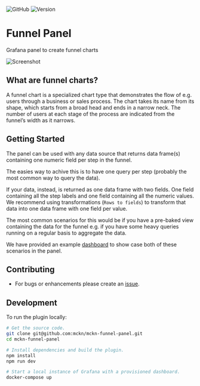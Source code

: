![GitHub](https://img.shields.io/github/license/mckn/mckn-funnel-panel)
![Version](https://img.shields.io/github/package-json/v/mckn/mckn-funnel-panel)

# Funnel Panel

Grafana panel to create funnel charts

![Screenshot](https://raw.githubusercontent.com/mckn/mckn-funnel-panel/83b6605fa913001f965ff951892c9bdf13429f07/src/img/panel.png)

## What are funnel charts?

A funnel chart is a specialized chart type that demonstrates the flow of e.g. users through a business or sales process. The chart takes its name from its shape, which starts from a broad head and ends in a narrow neck. The number of users at each stage of the process are indicated from the funnel’s width as it narrows.

## Getting Started

The panel can be used with any data source that returns data frame(s) containing one numeric field per step in the funnel.

The easies way to achive this is to have one query per step (probably the most common way to query the data).

If your data, instead, is returned as one data frame with two fields. One field containing all the step labels and one field containing all the numeric values. We recommend using transformations (`Rows to fields`) to transform that data into one data frame with one field per value.

The most common scenarios for this would be if you have a pre-baked view containing the data for the funnel e.g. if you have some heavy queries running on a regular basis to aggregate the data.

We have provided an example [dashboard](https://github.com/mckn/mckn-funnel-panel/blob/main/provisioning/dashboards/panels.json) to show case both of these scenarios in the panel.

## Contributing

- For bugs or enhancements please create an [issue](https://github.com/mckn/mckn-funnel-panel/issues/new).

## Development

To run the plugin locally:

```sh
# Get the source code.
git clone git@github.com:mckn/mckn-funnel-panel.git
cd mckn-funnel-panel

# Install dependencies and build the plugin.
npm install
npm run dev

# Start a local instance of Grafana with a provisioned dashboard.
docker-compose up
```
